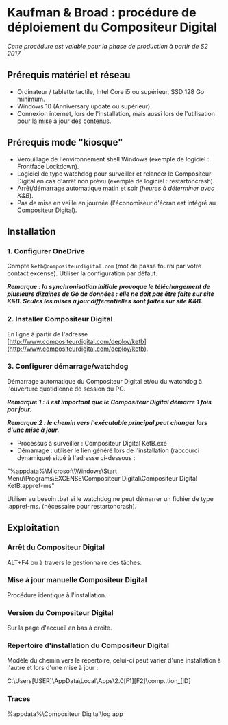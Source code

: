 
# Kaufman & Broad : procédure de déploiement du Compositeur Digital

*Cette procédure est valable pour la phase de production à partir de S2 2017*

## Prérequis matériel et réseau
- Ordinateur / tablette tactile, Intel Core i5 ou supérieur, SSD 128 Go minimum.
- Windows 10 (Anniversary update ou supérieur).
- Connexion internet, lors de l'installation, mais aussi lors de l'utilisation pour la mise à jour des contenus.

## Prérequis mode "kiosque"
- Verouillage de l'environnement shell Windows (exemple de logiciel : Frontface Lockdown).
- Logiciel de type watchdog pour surveiller et relancer le Compositeur Digital en cas d'arrêt non prévu (exemple de logiciel : restartoncrash).
- Arrêt/démarrage automatique matin et soir (*heures à déterminer avec K&B*).
- Pas de mise en veille en journée (l'économiseur d'écran est intégré au Compositeur Digital).

## Installation
### 1. Configurer OneDrive
Compte `ketb@compositeurdigital.com` (mot de passe fourni par votre contact excense). Utiliser la configuration par défaut.

**_Remarque : la synchronisation initiale provoque le téléchargement de plusieurs dizaines de Go de données : elle ne doit pas être faite sur site K&B. Seules les mises à jour différentielles sont faites sur site K&B._**

### 2. Installer Compositeur Digital
En ligne à partir de l'adresse [http://www.compositeurdigital.com/deploy/ketb](http://www.compositeurdigital.com/deploy/ketb).

### 3. Configurer démarrage/watchdog
Démarrage automatique du Compositeur Digital et/ou du watchdog à l'ouverture quotidienne de session du PC.

**_Remarque 1 : il est important que le Compositeur Digital démarre 1 fois par jour._**

**_Remarque 2 : le chemin vers l'exécutable principal peut changer lors d'une mise à jour._**

- Processus à surveiller : Compositeur Digital KetB.exe
- Démarrage : utiliser le lien généré lors de l'installation (raccourci dynamique) situé à l'adresse ci-dessous :

"%appdata%\Microsoft\Windows\Start Menu\Programs\EXCENSE\Compositeur Digital\Compositeur Digital KetB.appref-ms"

Utiliser au besoin .bat si le watchdog ne peut démarrer un fichier de type .appref-ms. (nécessaire pour restartoncrash).

## Exploitation
### Arrêt du Compositeur Digital
ALT+F4 ou à travers le gestionnaire des tâches.

### Mise à jour manuelle Compositeur Digital
Procédure identique à l'installation.

### Version du Compositeur Digital
Sur la page d'accueil en bas à droite.

### Répertoire d'installation du Compositeur Digital
Modèle du chemin vers le répertoire, celui-ci peut varier d'une installation à l'autre et lors d'une mise à jour :

C:\Users\[USER]\AppData\Local\Apps\2.0\[F1]\[F2]\comp..tion_[ID]

### Traces
%appdata%\Compositeur Digital\log app




